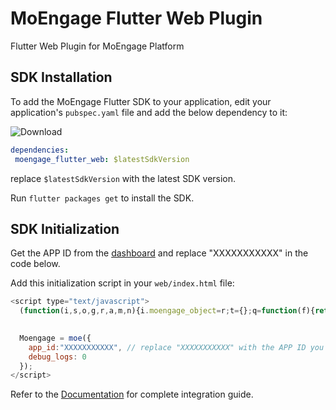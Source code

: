 # MoEngage Flutter Web Plugin

Flutter Web Plugin for MoEngage Platform

## SDK Installation

To add the MoEngage Flutter SDK to your application, edit your application's `pubspec.yaml` file and add the below dependency to it:

![Download](https://img.shields.io/pub/v/moengage_flutter_web.svg)

```yaml
dependencies:
 moengage_flutter_web: $latestSdkVersion
```
replace `$latestSdkVersion` with the latest SDK version.

 Run `flutter packages get` to install the SDK.

## SDK Initialization

Get the APP ID from the [dashboard](https://app.moengage.com/v3/#/settings/app/general) and replace "XXXXXXXXXXX" in the code below.

Add this initialization script in your `web/index.html` file:
```javascript
<script type="text/javascript">
  (function(i,s,o,g,r,a,m,n){i.moengage_object=r;t={};q=function(f){return function(){(i.moengage_q=i.moengage_q||[]).push({f:f,a:arguments})}};f=['track_event','add_user_attribute','add_first_name','add_last_name','add_email','add_mobile','add_user_name','add_gender','add_birthday','destroy_session','add_unique_user_id','moe_events','call_web_push','track','location_type_attribute'],h={onsite:["getData","registerCallback"]};for(k in f){t[f[k]]=q(f[k])}for(k in h)for(l in h[k]){null==t[k]&&(t[k]={}),t[k][h[k][l]]=q(k+"."+h[k][l])}a=s.createElement(o);m=s.getElementsByTagName(o)[0];a.async=1;a.src=g;m.parentNode.insertBefore(a,m);i.moe=i.moe||function(){n=arguments[0];return t};a.onload=function(){if(n){i[r]=moe(n)}}})(window,document,'script','https://cdn.moengage.com/webpush/moe_webSdk.min.latest.js','Moengage')

  
  Moengage = moe({
    app_id:"XXXXXXXXXXX", // replace "XXXXXXXXXXX" with the APP ID you get from the dashboard
    debug_logs: 0
  });
</script>
```

Refer to the [Documentation](https://docs.moengage.com/docs/flutter-sdk-integration) for complete integration guide. 